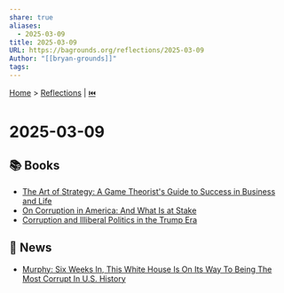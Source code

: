 ```yaml
---
share: true
aliases:
  - 2025-03-09
title: 2025-03-09
URL: https://bagrounds.org/reflections/2025-03-09
Author: "[[bryan-grounds]]"
tags: 
---
```

[Home](../index.md) > [Reflections](./index.md) | [⏮️](./2025-03-08.md)  
# 2025-03-09  
## 📚 Books  
- [The Art of Strategy: A Game Theorist's Guide to Success in Business and Life](../books/the-art-of-strategy-a-game-theorists-guide-to-success-in-business-and-life.md)  
- [On Corruption in America: And What Is at Stake](../books/on-corruption-in-america-and-what-is-at-stake.md)  
- [Corruption and Illiberal Politics in the Trump Era](../books/corruption-and-illiberal-politics-in-the-trump-era.md)  
  
## 📰 News  
- [Murphy: Six Weeks In, This White House Is On Its Way To Being The Most Corrupt In U.S. History](../videos/murphy-six-weeks-in-this-white-house-is-on-its-way-to-being-the-most-corrupt-in-u-s-history.md)  
